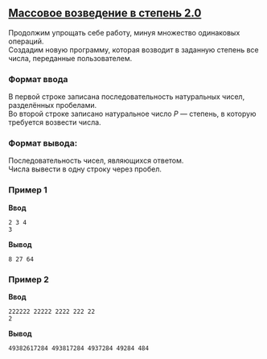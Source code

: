 ## [Массовое возведение в степень 2.0](../../../solutions/3.1/31_n.py)

Продолжим упрощать себе работу, минуя множество одинаковых операций.\
Создадим новую программу, которая возводит в заданную степень все числа, переданные пользователем.

### Формат ввода

В первой строке записана последовательность натуральных чисел, разделённых пробелами.\
Во второй строке записано натуральное число $P$ — степень, в которую требуется возвести числа.

### Формат вывода:

Последовательность чисел, являющихся ответом.\
Числа вывести в одну строку через пробел.

### Пример 1

**Ввод**
```plaintext
2 3 4
3
```

**Вывод**
```plaintext
8 27 64
```

### Пример 2

**Ввод**
```plaintext
222222 22222 2222 222 22
2
```

**Вывод**
```plaintext
49382617284 493817284 4937284 49284 484
```